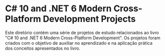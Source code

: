 # C# 10 and .NET 6 Modern Cross-Platform Development Projects

Este diretório contém uma série de projetos de estudo relacionados ao livro "C# 10 and .NET 6 Modern Cross-Platform Development". Os projetos foram criados com o objetivo de auxiliar no aprendizado e na aplicação prática dos conceitos apresentados no livro.
